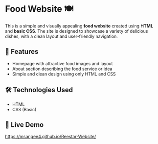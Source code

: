 # Food Website 🍽️

This is a simple and visually appealing **food website** created using **HTML** and **basic CSS**. The site is designed to showcase a variety of delicious dishes, with a clean layout and user-friendly navigation.

## 🌟 Features

* Homepage with attractive food images and layout
* About section describing the food service or idea
* Simple and clean design using only HTML and CSS

## 🛠 Technologies Used

* HTML
* CSS (Basic)

## 🔗 Live Demo

https://msangee4.github.io/Reestar-Website/
